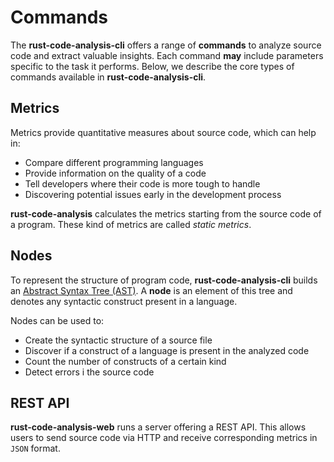 # Commands

The **rust-code-analysis-cli** offers a range of **commands** to analyze source code and extract valuable insights. Each command **may** include parameters specific to the task it performs. Below, we describe the core types of commands available in **rust-code-analysis-cli**.

## Metrics

Metrics provide quantitative measures about source code, which can help in:

- Compare different programming languages
- Provide information on the quality of a code
- Tell developers where their code is more tough to handle
- Discovering potential issues early in the development process

**rust-code-analysis** calculates the metrics starting from the
source code of a program. These kind of metrics are called *static metrics*.

## Nodes

To represent the structure of program code, **rust-code-analysis-cli** builds
an
<a href="https://en.wikipedia.org/wiki/Abstract_syntax_tree" target="_blank">Abstract Syntax Tree (AST)</a>.
A **node** is an element of this tree and denotes any syntactic construct
present in a language.

Nodes can be used to:

- Create the syntactic structure of a source file
- Discover if a construct of a language is present in the analyzed
  code
- Count the number of constructs of a certain kind
- Detect errors i the source code

## REST API

**rust-code-analysis-web** runs a server offering a REST API. This allows users to send source code via HTTP and receive corresponding metrics in `JSON` format.
